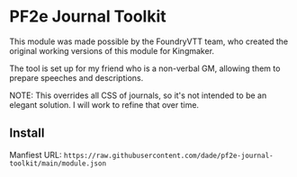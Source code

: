 # PF2e Journal Toolkit

This module was made possible by the FoundryVTT team, who created the original working versions of this module for Kingmaker.

The tool is set up for my friend who is a non-verbal GM, allowing them to prepare speeches and descriptions.

NOTE: This overrides all CSS of journals, so it's not intended to be an elegant solution. I will work to refine that over time.

## Install

Manfiest URL: `https://raw.githubusercontent.com/dade/pf2e-journal-toolkit/main/module.json`
